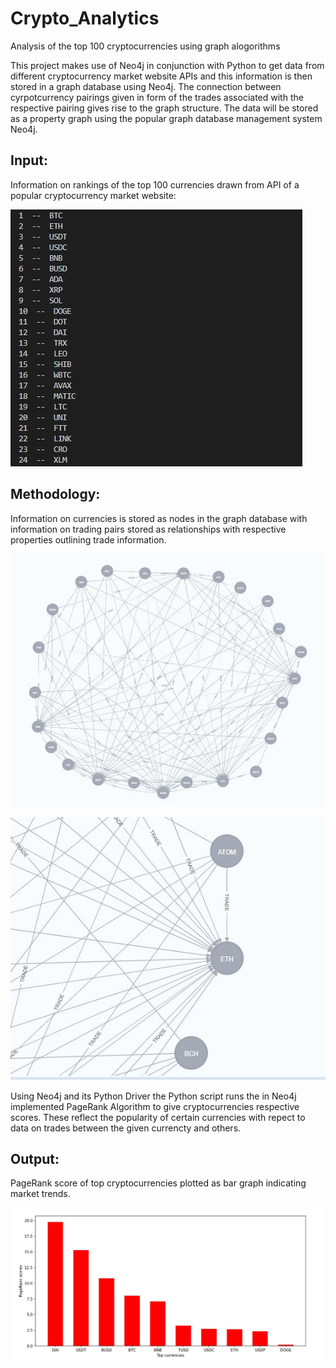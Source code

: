 # Crypto_Analytics
Analysis of the top 100 cryptocurrencies using graph alogorithms

This project makes use of Neo4j in conjunction with Python to get data from different cryptocurrency market website APIs and this information is then stored in a graph database using Neo4j. The connection between cyrpotcurrency pairings given in form of the trades associated with the respective pairing gives rise to the graph structure. The data will be stored as a property graph using the popular graph database management system Neo4j.

## Input:

Information on rankings of the top 100 currencies drawn from API of a popular cryptocurrency market website:

![Alt text](./images/rankings.JPG)

## Methodology:

Information on currencies is stored as nodes in the graph database with information on trading pairs stored as relationships with respective properties outlining trade information.

![Alt text](./images/graph.JPG)

![Alt text](./images/close_up.JPG)


Using Neo4j and its Python Driver the Python script runs the in Neo4j implemented PageRank Algorithm to give cryptocurrencies respective scores. These reflect the popularity of certain currencies with repect to data on trades between the given currencty and others.


## Output:

PageRank score of top cryptocurrencies plotted as bar graph indicating market trends.

![Alt text](./images/page_rank_scores.JPG)
